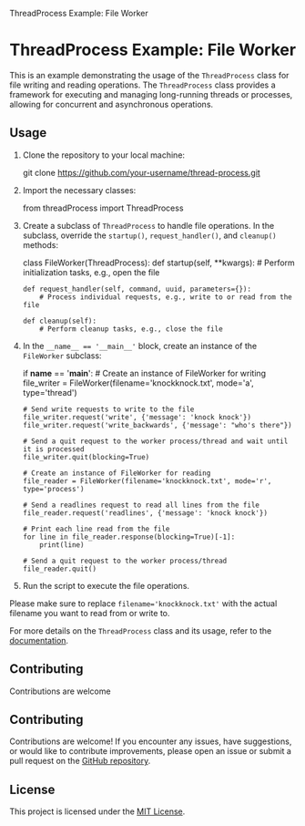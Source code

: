  ThreadProcess Example: File Worker

ThreadProcess Example: File Worker
==================================

This is an example demonstrating the usage of the `ThreadProcess` class for file writing and reading operations. The `ThreadProcess` class provides a framework for executing and managing long-running threads or processes, allowing for concurrent and asynchronous operations.

Usage
-----

1.  Clone the repository to your local machine:

    git clone https://github.com/your-username/thread-process.git

2.  Import the necessary classes:

    from threadProcess import ThreadProcess

3.  Create a subclass of `ThreadProcess` to handle file operations. In the subclass, override the `startup()`, `request_handler()`, and `cleanup()` methods:

    
    class FileWorker(ThreadProcess):
        def startup(self, **kwargs):
            # Perform initialization tasks, e.g., open the file
    
        def request_handler(self, command, uuid, parameters={}):
            # Process individual requests, e.g., write to or read from the file
    
        def cleanup(self):
            # Perform cleanup tasks, e.g., close the file
      

4.  In the `__name__ == '__main__'` block, create an instance of the `FileWorker` subclass:

    
    if __name__ == '__main__':
        # Create an instance of FileWorker for writing
        file_writer = FileWorker(filename='knockknock.txt', mode='a', type='thread')
    
        # Send write requests to write to the file
        file_writer.request('write', {'message': 'knock knock'})
        file_writer.request('write_backwards', {'message': "who's there"})
    
        # Send a quit request to the worker process/thread and wait until it is processed
        file_writer.quit(blocking=True)
    
        # Create an instance of FileWorker for reading
        file_reader = FileWorker(filename='knockknock.txt', mode='r', type='process')
    
        # Send a readlines request to read all lines from the file
        file_reader.request('readlines', {'message': 'knock knock'})
    
        # Print each line read from the file
        for line in file_reader.response(blocking=True)[-1]:
            print(line)
    
        # Send a quit request to the worker process/thread
        file_reader.quit()
      

5.  Run the script to execute the file operations.

Please make sure to replace `filename='knockknock.txt'` with the actual filename you want to read from or write to.

For more details on the `ThreadProcess` class and its usage, refer to the [documentation](link-to-documentation).

Contributing
------------

Contributions are welcome

Contributing
------------

Contributions are welcome! If you encounter any issues, have suggestions, or would like to contribute improvements, please open an issue or submit a pull request on the [GitHub repository](link-to-repository).

License
-------

This project is licensed under the [MIT License](link-to-license).